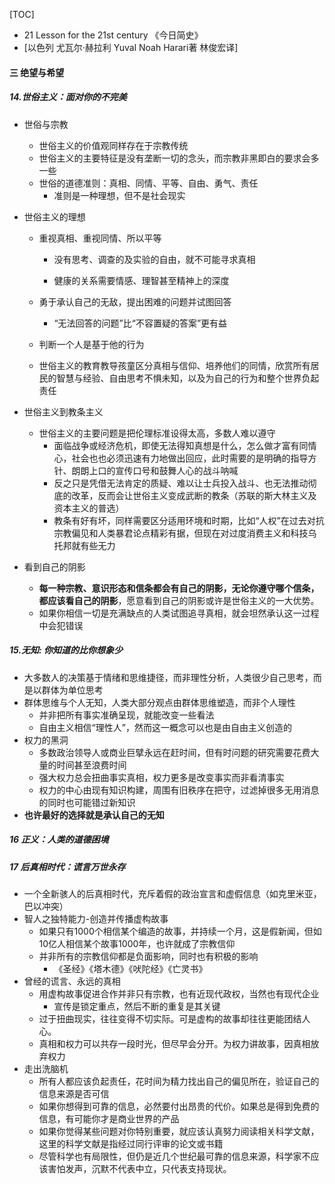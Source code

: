 [TOC]

* 21 Lesson for the 21st century 《今日简史》
* [以色列 尤瓦尔·赫拉利 Yuval Noah Harari著   林俊宏译]


#### 三 绝望与希望

##### 14.世俗主义：面对你的不完美

* 世俗与宗教

  * 世俗主义的价值观同样存在于宗教传统
  * 世俗主义的主要特征是没有垄断一切的念头，而宗教非黑即白的要求会多一些
  * 世俗的道德准则：真相、同情、平等、自由、勇气、责任
    * 准则是一种理想，但不是社会现实

* 世俗主义的理想

  * 重视真相、重视同情、所以平等

    * 没有思考、调查的及实验的自由，就不可能寻求真相

    * 健康的关系需要情感、理智甚至精神上的深度

  * 勇于承认自己的无敌，提出困难的问题并试图回答

    * “无法回答的问题”比“不容置疑的答案”更有益

  * 判断一个人是基于他的行为

  * 世俗主义的教育教导孩童区分真相与信仰、培养他们的同情，欣赏所有居民的智慧与经验、自由思考不惧未知，以及为自己的行为和整个世界负起责任

* 世俗主义到教条主义

  * 世俗主义的主要问题是把伦理标准设得太高，多数人难以遵守
    * 面临战争或经济危机，即使无法得知真想是什么，怎么做才富有同情心，社会也也必须迅速有力地做出回应，此时需要的是明确的指导方针、朗朗上口的宣传口号和鼓舞人心的战斗呐喊
    * 反之只是凭借无法肯定的质疑、难以让士兵投入战斗、也无法推动彻底的改革，反而会让世俗主义变成武断的教条（苏联的斯大林主义及资本主义的普选）
    * 教条有好有坏，同样需要区分适用环境和时期，比如“人权”在过去对抗宗教偏见和人类暴君论点精彩有据，但现在对过度消费主义和科技乌托邦就有些无力

* 看到自己的阴影
  * **每一种宗教、意识形态和信条都会有自己的阴影，无论你遵守哪个信条，都应该看自己的阴影**，愿意看到自己的阴影或许是世俗主义的一大优势。
  * 如果你相信一切是充满缺点的人类试图追寻真相，就会坦然承认这一过程中会犯错误

##### 15.无知: 你知道的比你想象少

* 大多数人的决策基于情绪和思维捷径，而非理性分析，人类很少自己思考，而是以群体为单位思考
* 群体思维与个人无知，人类大部分观点由群体思维塑造，而非个人理性
  * 并非把所有事实准确呈现，就能改变一些看法
  * 自由主义相信“理性人”，然而这一概念可以也是由自由主义创造的
* 权力的黑洞
  * 多数政治领导人或商业巨擘永远在赶时间，但有时问题的研究需要花费大量的时间甚至浪费时间
  * 强大权力总会扭曲事实真相，权力更多是改变事实而非看清事实
  * 权力的中心由现有知识构建，周围有旧秩序在把守，过滤掉很多无用消息的同时也可能错过新知识
* **也许最好的选择就是承认自己的无知**

##### 16 正义：人类的道德困境

##### 17 后真相时代：谎言万世永存

* 一个全新骇人的后真相时代，充斥着假的政治宣言和虚假信息（如克里米亚，巴以冲突）
* 智人之独特能力-创造并传播虚构故事
  * 如果只有1000个相信某个编造的故事，并持续一个月，这是假新闻，但如10亿人相信某个故事1000年，也许就成了宗教信仰
  * 并非所有的宗教信仰都是负面影响，同时也有积极的影响
    * 《圣经》《塔木德》《吠陀经》《亡灵书》
* 曾经的谎言、永远的真相
  * 用虚构故事促进合作并非只有宗教，也有近现代政权，当然也有现代企业
    * 宣传是锁定重点，然后不断的重复是其关键
  * 过于扭曲现实，往往变得不切实际。可是虚构的故事却往往更能团结人心。
  * 真相和权力可以共存一段时光，但尽早会分开。为权力讲故事，因真相放弃权力
* 走出洗脑机
  * 所有人都应该负起责任，花时间为精力找出自己的偏见所在，验证自己的信息来源是否可信
  * 如果你想得到可靠的信息，必然要付出昂贵的代价。如果总是得到免费的信息，有可能你才是商业世界的产品
  * 如果你觉得某些问题对你特别重要，就应该认真努力阅读相关科学文献，这里的科学文献是指经过同行评审的论文或书籍
  * 尽管科学也有局限性，但仍是近几个世纪最可靠的信息来源，科学家不应该害怕发声，沉默不代表中立，只代表支持现状。

​	

